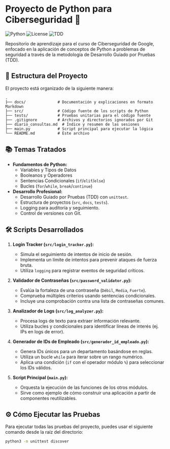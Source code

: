 # Proyecto de Python para Ciberseguridad 🐍

![Python](https://img.shields.io/badge/Python-3.12-blue.svg) ![License](https://img.shields.io/badge/License-MIT-green.svg) ![TDD](https://img.shields.io/badge/Methodology-TDD-purple.svg)

Repositorio de aprendizaje para el curso de Ciberseguridad de Google, enfocado en la aplicación de conceptos de Python a problemas de seguridad a través de la metodología de Desarrollo Guiado por Pruebas (TDD).

## 🚀 Estructura del Proyecto

El proyecto está organizado de la siguiente manera:

```
. 
├── docs/              # Documentación y explicaciones en formato Markdown
├── src/               # Código fuente de los scripts de Python
├── tests/             # Pruebas unitarias para el código fuente
├── .gitignore         # Archivos y directorios ignorados por Git
├── diario_consultas.md  # Índice y resumen de las sesiones
├── main.py            # Script principal para ejecutar la lógica
└── README.md          # Este archivo
```

## 📚 Temas Tratados

- **Fundamentos de Python:**
  - Variables y Tipos de Datos
  - Booleanos y Operadores
  - Sentencias Condicionales (`if`/`elif`/`else`)
  - Bucles (`for`/`while`, `break`/`continue`)
- **Desarrollo Profesional:**
  - Desarrollo Guiado por Pruebas (TDD) con `unittest`.
  - Estructura de proyectos (`src`, `docs`, `tests`).
  - Logging para auditoría y seguimiento.
  - Control de versiones con Git.

## 🛠️ Scripts Desarrollados

1.  **Login Tracker (`src/login_tracker.py`):**
    - Simula el seguimiento de intentos de inicio de sesión.
    - Implementa un límite de intentos para prevenir ataques de fuerza bruta.
    - Utiliza `logging` para registrar eventos de seguridad críticos.

2.  **Validador de Contraseñas (`src/password_validator.py`):**
    - Evalúa la fortaleza de una contraseña (`Débil`, `Media`, `Fuerte`).
    - Comprueba múltiples criterios usando sentencias condicionales.
    - Incluye una comprobación contra una lista de contraseñas comunes.

3.  **Analizador de Logs (`src/log_analyzer.py`):**
    - Procesa logs de texto para extraer información relevante.
    - Utiliza bucles y condicionales para identificar líneas de interés (ej. IPs en logs de error).

4.  **Generador de IDs de Empleado (`src/generador_id_empleado.py`):**
    - Genera IDs únicos para un departamento basándose en reglas.
    - Utiliza un bucle `while` para iterar sobre un rango numérico.
    - Aplica una condición (`if` con el operador módulo `%`) para seleccionar los IDs válidos.

5.  **Script Principal (`main.py`):**
    - Orquesta la ejecución de las funciones de los otros módulos.
    - Sirve como ejemplo de cómo construir una aplicación a partir de componentes reutilizables.

## ⚙️ Cómo Ejecutar las Pruebas

Para ejecutar todas las pruebas del proyecto, puedes usar el siguiente comando desde la raíz del directorio:

```bash
python3 -m unittest discover
```
